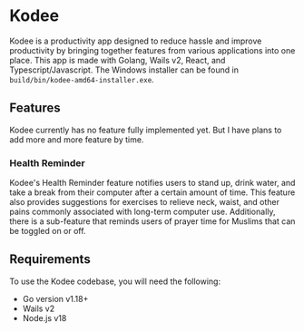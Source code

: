 # Kodee

Kodee is a productivity app designed to reduce hassle and improve productivity by bringing together features from various applications into one place. This app is made with Golang, Wails v2, React, and Typescript/Javascript. The Windows installer can be found in `build/bin/kodee-amd64-installer.exe`. 

## Features

Kodee currently has no feature fully implemented yet. But I have plans to add more and more feature by time.

### Health Reminder

Kodee's Health Reminder feature notifies users to stand up, drink water, and take a break from their computer after a certain amount of time. This feature also provides suggestions for exercises to relieve neck, waist, and other pains commonly associated with long-term computer use. Additionally, there is a sub-feature that reminds users of prayer time for Muslims that can be toggled on or off.

## Requirements

To use the Kodee codebase, you will need the following:

- Go version v1.18+
- Wails v2
- Node.js v18